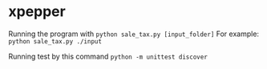 # xpepper

Running the program with ```python sale_tax.py [input_folder]```
For example: ```python sale_tax.py ./input```

Running test by this command ```python -m unittest discover```
